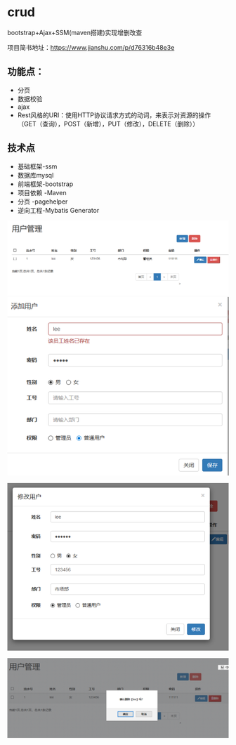 # crud
bootstrap+Ajax+SSM(maven搭建)实现增删改查

项目简书地址：https://www.jianshu.com/p/d76316b48e3e
 ## 功能点：
- 分页
- 数据校验
- ajax
- Rest风格的URI：使用HTTP协议请求方式的动词，来表示对资源的操作（GET（查询），POST（新增），PUT（修改），DELETE（删除））
## 技术点
- 基础框架-ssm
- 数据库mysql
- 前端框架-bootstrap
- 项目依赖 -Maven
- 分页 -pagehelper
- 逆向工程-Mybatis Generator

![主页面](https://github.com/Ching-Lee/crud/blob/master/%E5%AE%9E%E7%8E%B0%E6%95%88%E6%9E%9C%E5%9B%BE/%E4%B8%BB%E9%A1%B5%E9%9D%A2.PNG)
![添加用户](https://github.com/Ching-Lee/crud/blob/master/%E5%AE%9E%E7%8E%B0%E6%95%88%E6%9E%9C%E5%9B%BE/%E6%B7%BB%E5%8A%A0%E7%94%A8%E6%88%B7.png)

![修改用户](https://github.com/Ching-Lee/crud/blob/master/%E5%AE%9E%E7%8E%B0%E6%95%88%E6%9E%9C%E5%9B%BE/%E4%BF%AE%E6%94%B9%E7%94%A8%E6%88%B7.PNG)

![删除用户](https://github.com/Ching-Lee/crud/blob/master/%E5%AE%9E%E7%8E%B0%E6%95%88%E6%9E%9C%E5%9B%BE/%E5%88%A0%E9%99%A4%E7%94%A8%E6%88%B7.PNG)
